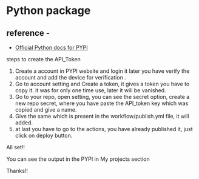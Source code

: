 # Python package

## reference -

* [Official Python docs for PYPI](https://packaging.python.org/en/latest/tutorials/packaging-projects/)


steps to create the API_Token 
1. Create a account in PYPI website and login it later you have verify the account and add the device for verification .
2. Go to account setting and Create a token, it gives a token you have to copy it. it was for only one time use, later it will be vanished.
3. Go to your repo, open setting, you can see the secret option, create a new repo secret, where you have paste the API_token key which was copied and give a name.
4. Give the same which is present in the workflow/publish.yml file, it will added.
5. at last you have to go to the actions, you have already published it, just click on deploy button.

All set!! 

You can see the output in the PYPI in My projects section 

Thanks!!